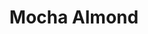 ---
language: id
layout: product-item
title: Mocha Almond
description: Description in &amp; Mocha Almond
keyword: keyword in Mocha Almond
image: /images/BISCOTTI-Mocha-Almond.jpg
sub-title: Mocha Almond
article-1: Height &#58; 6" <br>Length &#58; 24" <br>Corner &#58; 6″ x 6″ x 12″<br>Panel &#58; Interlocking with 1″ x Random pieces <br>Color &#58; Beige with caramel color with hint of dark brown
title-right: Mocha Almond
article-right: Mocha Almond
title-2: Mocha Almond
article-2: Mocha Almond
article-3: Mocha Almond
alt-slide1: Mocha Almond
alt-slide2: Mocha Almond
alt-slide3: Mocha Almond
slide1: /images/BISCOTTI-Mocha-Almond.jpg
slide2: /images/BISCOTTI-Mocha-Almond.jpg
slide3: /images/BISCOTTI-Mocha-Almond.jpg
---
